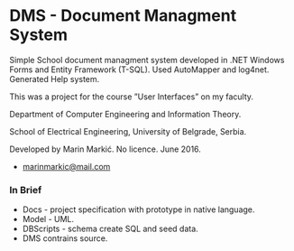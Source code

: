 # DMS - Document Managment System
Simple School document managment system developed in .NET Windows Forms and Entity Framework (T-SQL). Used AutoMapper and log4net. Generated
Help system.

This was a project for the course ”User Interfaces” on my faculty.


Department of Computer Engineering and Information Theory.


School of Electrical Engineering, University of Belgrade, Serbia.


Developed by Marin Markić. No licence. June 2016.
- marinmarkic@mail.com


### In Brief
- Docs - project specification with prototype in native language.
- Model - UML.
- DBScripts - schema create SQL and seed data.
- DMS contrains source.
